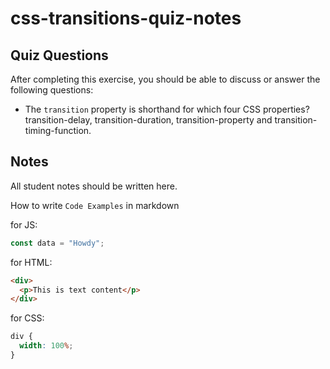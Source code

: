 # css-transitions-quiz-notes

## Quiz Questions

After completing this exercise, you should be able to discuss or answer the following questions:

- The `transition` property is shorthand for which four CSS properties?
transition-delay, transition-duration, transition-property and transition-timing-function.

## Notes

All student notes should be written here.


How to write `Code Examples` in markdown

for JS:

```javascript
const data = "Howdy";
```

for HTML:

```html
<div>
  <p>This is text content</p>
</div>
```

for CSS:

```css
div {
  width: 100%;
}
```
